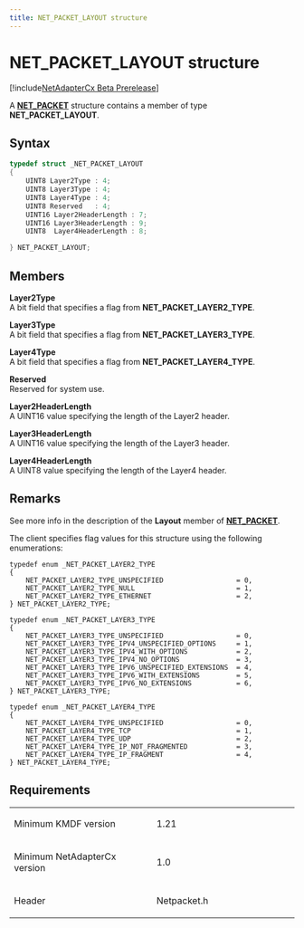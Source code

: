 ```yaml
---
title: NET_PACKET_LAYOUT structure
---
```


# NET_PACKET_LAYOUT structure

[!include[NetAdapterCx Beta Prerelease](../netcx-beta-prerelease.md)]

A [**NET_PACKET**](net-packet.md) structure contains a member of type **NET_PACKET_LAYOUT**.

Syntax
------

```cpp
typedef struct _NET_PACKET_LAYOUT
{
    UINT8 Layer2Type : 4;
    UINT8 Layer3Type : 4;
    UINT8 Layer4Type : 4;
    UINT8 Reserved   : 4;
    UINT16 Layer2HeaderLength : 7;
    UINT16 Layer3HeaderLength : 9;
    UINT8  Layer4HeaderLength : 8;

} NET_PACKET_LAYOUT;
```

Members
-------

**Layer2Type**  
A bit field that specifies a flag from **NET_PACKET_LAYER2_TYPE**.

**Layer3Type**  
A bit field that specifies a flag from **NET_PACKET_LAYER3_TYPE**.

**Layer4Type**  
A bit field that specifies a flag from **NET_PACKET_LAYER4_TYPE**.

**Reserved**  
Reserved for system use.

**Layer2HeaderLength**  
A UINT16 value specifying the length of the Layer2 header.

**Layer3HeaderLength**  
A UINT16 value specifying the length of the Layer3 header.

**Layer4HeaderLength**  
A UINT8 value specifying the length of the Layer4 header.

Remarks
-------
See more info in the description of the **Layout** member of [**NET_PACKET**](net-packet.md).

The client specifies flag values for this structure using the following enumerations:

```
typedef enum _NET_PACKET_LAYER2_TYPE
{
    NET_PACKET_LAYER2_TYPE_UNSPECIFIED                  = 0,
    NET_PACKET_LAYER2_TYPE_NULL                         = 1,
    NET_PACKET_LAYER2_TYPE_ETHERNET                     = 2,
} NET_PACKET_LAYER2_TYPE;

typedef enum _NET_PACKET_LAYER3_TYPE
{
    NET_PACKET_LAYER3_TYPE_UNSPECIFIED                  = 0,
    NET_PACKET_LAYER3_TYPE_IPV4_UNSPECIFIED_OPTIONS     = 1,
    NET_PACKET_LAYER3_TYPE_IPV4_WITH_OPTIONS            = 2,
    NET_PACKET_LAYER3_TYPE_IPV4_NO_OPTIONS              = 3,
    NET_PACKET_LAYER3_TYPE_IPV6_UNSPECIFIED_EXTENSIONS  = 4,
    NET_PACKET_LAYER3_TYPE_IPV6_WITH_EXTENSIONS         = 5,
    NET_PACKET_LAYER3_TYPE_IPV6_NO_EXTENSIONS           = 6,
} NET_PACKET_LAYER3_TYPE;

typedef enum _NET_PACKET_LAYER4_TYPE
{
    NET_PACKET_LAYER4_TYPE_UNSPECIFIED                  = 0,
    NET_PACKET_LAYER4_TYPE_TCP                          = 1,
    NET_PACKET_LAYER4_TYPE_UDP                          = 2,
    NET_PACKET_LAYER4_TYPE_IP_NOT_FRAGMENTED            = 3,
    NET_PACKET_LAYER4_TYPE_IP_FRAGMENT                  = 4,
} NET_PACKET_LAYER4_TYPE;

```

Requirements
------------

<table>
<colgroup>
<col width="50%" />
<col width="50%" />
</colgroup>
<tbody>
<tr class="odd">
<td align="left"><p>Minimum KMDF version</p></td>
<td align="left"><p>1.21</p></td>
</tr>
<tr class="even">
<td align="left"><p>Minimum NetAdapterCx version</p></td>
<td align="left"><p>1.0</p></td>
</tr>
<tr class="odd">
<td align="left"><p>Header</p></td>
<td align="left">Netpacket.h</td>
</tr>
</tbody>
</table>
